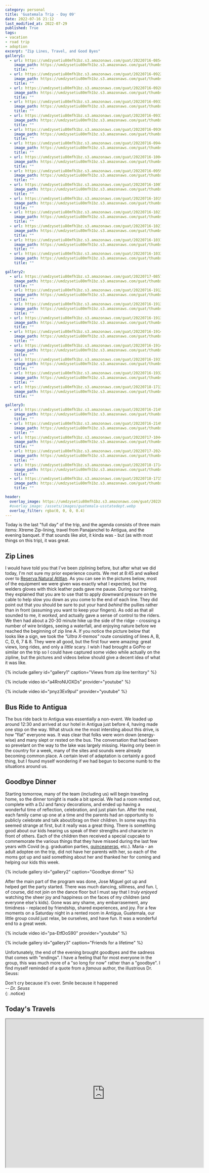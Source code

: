 ```yaml
---
category: personal
title: 'Guatemala Trip - Day 09'
date: 2022-07-16 21:12
last_modified_at: 2022-07-29
published: True
tags:
- vacation
- road trip
- adoption
excerpt: "Zip Lines, Travel, and Good Byes"
gallery1:
  - url: https://umdzysetiu80mfh1bz.s3.amazonaws.com/guat/20220716-085453.jpg
    image_path: https://umdzysetiu80mfh1bz.s3.amazonaws.com/guat/thumbs/20220716-085453.gif 
    title: ""
  - url: https://umdzysetiu80mfh1bz.s3.amazonaws.com/guat/20220716-092227.jpg
    image_path: https://umdzysetiu80mfh1bz.s3.amazonaws.com/guat/thumbs/20220716-092227.gif 
    title: ""
  - url: https://umdzysetiu80mfh1bz.s3.amazonaws.com/guat/20220716-092800.jpg
    image_path: https://umdzysetiu80mfh1bz.s3.amazonaws.com/guat/thumbs/20220716-092800.gif 
    title: ""
  - url: https://umdzysetiu80mfh1bz.s3.amazonaws.com/guat/20220716-093333.jpg
    image_path: https://umdzysetiu80mfh1bz.s3.amazonaws.com/guat/thumbs/20220716-093333.gif 
    title: ""
  - url: https://umdzysetiu80mfh1bz.s3.amazonaws.com/guat/20220716-093339.jpg
    image_path: https://umdzysetiu80mfh1bz.s3.amazonaws.com/guat/thumbs/20220716-093339.gif 
    title: ""
  - url: https://umdzysetiu80mfh1bz.s3.amazonaws.com/guat/20220716-093648.jpg
    image_path: https://umdzysetiu80mfh1bz.s3.amazonaws.com/guat/thumbs/20220716-093648.gif 
    title: ""
  - url: https://umdzysetiu80mfh1bz.s3.amazonaws.com/guat/20220716-094436.jpg
    image_path: https://umdzysetiu80mfh1bz.s3.amazonaws.com/guat/thumbs/20220716-094436.gif 
    title: ""
  - url: https://umdzysetiu80mfh1bz.s3.amazonaws.com/guat/20220716-100423.jpg
    image_path: https://umdzysetiu80mfh1bz.s3.amazonaws.com/guat/thumbs/20220716-100423.gif 
    title: ""
  - url: https://umdzysetiu80mfh1bz.s3.amazonaws.com/guat/20220716-095959.jpg
    image_path: https://umdzysetiu80mfh1bz.s3.amazonaws.com/guat/thumbs/20220716-095959.gif 
    title: ""
  - url: https://umdzysetiu80mfh1bz.s3.amazonaws.com/guat/20220716-100704.jpg
    image_path: https://umdzysetiu80mfh1bz.s3.amazonaws.com/guat/thumbs/20220716-100704.gif 
    title: ""
  - url: https://umdzysetiu80mfh1bz.s3.amazonaws.com/guat/20220716-101941.jpg
    image_path: https://umdzysetiu80mfh1bz.s3.amazonaws.com/guat/thumbs/20220716-101941.gif 
    title: ""
  - url: https://umdzysetiu80mfh1bz.s3.amazonaws.com/guat/20220716-102109.jpg
    image_path: https://umdzysetiu80mfh1bz.s3.amazonaws.com/guat/thumbs/20220716-102109.gif 
    title: ""
  - url: https://umdzysetiu80mfh1bz.s3.amazonaws.com/guat/20220716-102157.jpg
    image_path: https://umdzysetiu80mfh1bz.s3.amazonaws.com/guat/thumbs/20220716-102157.gif 
    title: ""
  - url: https://umdzysetiu80mfh1bz.s3.amazonaws.com/guat/20220716-103121.jpg
    image_path: https://umdzysetiu80mfh1bz.s3.amazonaws.com/guat/thumbs/20220716-103121.gif 
    title: ""
  - url: https://umdzysetiu80mfh1bz.s3.amazonaws.com/guat/20220716-103352.jpg
    image_path: https://umdzysetiu80mfh1bz.s3.amazonaws.com/guat/thumbs/20220716-103352.gif 
    title: ""

gallery2:
  - url: https://umdzysetiu80mfh1bz.s3.amazonaws.com/guat/20220717-085731.jpg
    image_path: https://umdzysetiu80mfh1bz.s3.amazonaws.com/guat/thumbs/20220717-085731.gif 
    title: ""
  - url: https://umdzysetiu80mfh1bz.s3.amazonaws.com/guat/20220716-191254.jpg
    image_path: https://umdzysetiu80mfh1bz.s3.amazonaws.com/guat/thumbs/20220716-191254.gif 
    title: ""
  - url: https://umdzysetiu80mfh1bz.s3.amazonaws.com/guat/20220716-191304.jpg
    image_path: https://umdzysetiu80mfh1bz.s3.amazonaws.com/guat/thumbs/20220716-191304.gif 
    title: ""
  - url: https://umdzysetiu80mfh1bz.s3.amazonaws.com/guat/20220716-191329.jpg
    image_path: https://umdzysetiu80mfh1bz.s3.amazonaws.com/guat/thumbs/20220716-191329.gif 
    title: ""
  - url: https://umdzysetiu80mfh1bz.s3.amazonaws.com/guat/20220716-191400.jpg
    image_path: https://umdzysetiu80mfh1bz.s3.amazonaws.com/guat/thumbs/20220716-191400.gif 
    title: ""
  - url: https://umdzysetiu80mfh1bz.s3.amazonaws.com/guat/20220716-191437.jpg
    image_path: https://umdzysetiu80mfh1bz.s3.amazonaws.com/guat/thumbs/20220716-191437.gif 
    title: ""
  - url: https://umdzysetiu80mfh1bz.s3.amazonaws.com/guat/20220716-193131.jpg
    image_path: https://umdzysetiu80mfh1bz.s3.amazonaws.com/guat/thumbs/20220716-193131.gif 
    title: ""
  - url: https://umdzysetiu80mfh1bz.s3.amazonaws.com/guat/20220716-193230.jpg
    image_path: https://umdzysetiu80mfh1bz.s3.amazonaws.com/guat/thumbs/20220716-193230.gif 
    title: ""
  - url: https://umdzysetiu80mfh1bz.s3.amazonaws.com/guat/20220718-171352.jpg
    image_path: https://umdzysetiu80mfh1bz.s3.amazonaws.com/guat/thumbs/20220718-171352.gif 
    title: ""

gallery3:
  - url: https://umdzysetiu80mfh1bz.s3.amazonaws.com/guat/20220716-214946.jpg
    image_path: https://umdzysetiu80mfh1bz.s3.amazonaws.com/guat/thumbs/20220716-214946.gif 
    title: ""
  - url: https://umdzysetiu80mfh1bz.s3.amazonaws.com/guat/20220716-214948.jpg
    image_path: https://umdzysetiu80mfh1bz.s3.amazonaws.com/guat/thumbs/20220716-214948.gif 
    title: ""
  - url: https://umdzysetiu80mfh1bz.s3.amazonaws.com/guat/20220717-104412.jpg
    image_path: https://umdzysetiu80mfh1bz.s3.amazonaws.com/guat/thumbs/20220717-104412.gif 
    title: ""
  - url: https://umdzysetiu80mfh1bz.s3.amazonaws.com/guat/20220717-202402.jpg
    image_path: https://umdzysetiu80mfh1bz.s3.amazonaws.com/guat/thumbs/20220717-202402.gif 
    title: ""
  - url: https://umdzysetiu80mfh1bz.s3.amazonaws.com/guat/20220718-171401.jpg
    image_path: https://umdzysetiu80mfh1bz.s3.amazonaws.com/guat/thumbs/20220718-171401.gif 
    title: ""
  - url: https://umdzysetiu80mfh1bz.s3.amazonaws.com/guat/20220718-171533.jpg
    image_path: https://umdzysetiu80mfh1bz.s3.amazonaws.com/guat/thumbs/20220718-171533.gif 
    title: ""

header:
  overlay_image: https://umdzysetiu80mfh1bz.s3.amazonaws.com/guat/20220716-103352.jpg
  #overlay_image: /assets/images/guatemala-usstatedept.webp
  overlay_filter: rgba(0, 0, 0, 0.4)
---
```


Today is the last "full day" of the trip, and the agenda consists of three main items: Xtreme Zip-lining, travel from Panajanchel to Antigua, and the evening banquet. If that sounds like alot, it kinda was - but (as with most things on this trip), it was great.

## Zip Lines

I would have told you that I've been ziplining before, but after what we did today, I'm not sure my prior experience counts. We met at 8:45 and walked over to [Reserva Natural Atitlan](https://en.atitlanreserva.com/). As you can see in the pictures below, most of the equipment we were given was exactly what I expected, but the welders gloves with thick leather pads gave me pause. During our training, they explained that you are to use that to apply downward pressure on the cable to help slow you down as you come to the end of each line. They did point out that you should be sure to put your hand *behind* the pullies rather than in front (assuming you want to keep your fingers). As odd as that all sounded to me, it *worked*, and actually gave a sense of control to the riders. We then had about a 20-30 minute hike up the side of the ridge - crossing a number of wire bridges, seeing a waterfall, and enjoying nature before we reached the beginning of zip line A. If you notice the picture below that looks like a sign, we took the _"Ultra X-tremos"_ route consisting of lines A, B, C, D, 6, 7 & 8. They were all good, but the first four were amazing: great views, long rides, and only a *little* scary. I wish I had brought a GoPro or similar on the trip so I could have captured some video while actually on the zipline, but the pictures and videos below should give a decent idea of what it was like.

{% include gallery id="gallery1" caption="Views from zip line territory" %}

{% include video id="a4RroNUOXDs" provider="youtube" %}

{% include video id="pnyz3Ex9puI" provider="youtube" %}

## Bus Ride to Antigua

The bus ride back to Antigua was essentially a non-event. We loaded up around 12:30 and arrived at our hotel in Antigua just before 4, having made one stop on the way. What struck me the most intersting about this drive, is how "flat" everyone was. It was clear that folks were worn down (energy-wise) and many slept or rested on the bus. The conversation that had been so prevelant on the way to the lake was largely missing. Having only been in the country for a week, many of the sites and sounds were already becoming common place. A certain level of adaptation is certainly a good thing, but I found myself wondering if we had begun to become numb to the situations around us.

## Goodbye Dinner

Starting tomorrow, many of the team (including us) will begin traveling home, so the dinner tonight is made a bit special. We had a room rented out, complete with a DJ and fancy decorations, and ended up having a wonderful time of reflection, celebration, and just plain fun. After the meal, each family came up one at a time and the parents had an opportunity to publicly celebrate and talk about/brag on their children. In some ways this seemed strange at first, but it really was a great thing. There is something good about our kids hearing us speak of their strengths and character in front of others. Each of the children then received a special cupcake to commemorate the various things that they have missed during the last few years with Covid (e.g. graduation parties, [quinceaneras](https://en.wikipedia.org/wiki/Quincea%C3%B1era), etc.). Maria - an adult adoptee on the trip, did not have her parents with her, so each of the moms got up and said something about her and thanked her for coming and helping our kids this week.

{% include gallery id="gallery2" caption="Goodbye dinner" %}

After the main part of the program was done, Jose Miguel got up and helped get the party started. There was much dancing, silliness, and fun. I, of course, did not join on the dance floor but I must say that I *truly enjoyed* watching the sheer joy and happiness on the faces of my children (and everyone else's kids). Gone was any shame, any embarrasement, any timidness - replaced by friendship, shared experiences, and joy. For a few moments on a Saturday night in a rented room in Antigua, Guatemala, our little group could just relax, be ourselves, and have fun. It was a wonderful end to a great week.

{% include video id="pa-EtfDoS90" provider="youtube" %}

{% include gallery id="gallery3" caption="Friends for a lifetime" %}

Unfortunately, the end of the evening brought goodbyes and the sadness that comes with "endings". I have a feeling that for most everyone in the group, this was much more of a "so long for now" rather than a "goodbye". I find myself reminded of a quote from a *famous* author, the illustrious Dr. Seuss:

<div>
Don't cry because it's over. Smile because it happened
<br>
<i>-- Dr. Seuss</i>
</div>
{: .notice}

## Today's Travels

<iframe src="https://www.google.com/maps/d/u/0/embed?mid=1WU1CwJ6IbLAT8rzmb53LjH31KmtpppM&ehbc=2E312F" width="640" height="480"></iframe>
